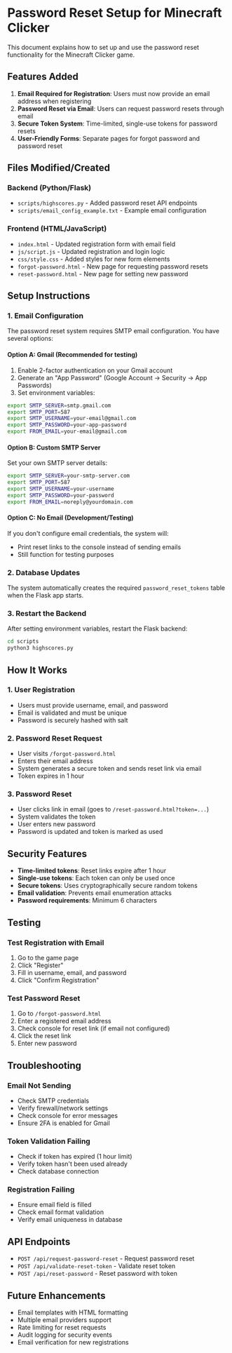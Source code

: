 # Password Reset Setup for Minecraft Clicker

This document explains how to set up and use the password reset functionality for the Minecraft Clicker game.

## Features Added

1. **Email Required for Registration**: Users must now provide an email address when registering
2. **Password Reset via Email**: Users can request password resets through email
3. **Secure Token System**: Time-limited, single-use tokens for password resets
4. **User-Friendly Forms**: Separate pages for forgot password and password reset

## Files Modified/Created

### Backend (Python/Flask)
- `scripts/highscores.py` - Added password reset API endpoints
- `scripts/email_config_example.txt` - Example email configuration

### Frontend (HTML/JavaScript)
- `index.html` - Updated registration form with email field
- `js/script.js` - Updated registration and login logic
- `css/style.css` - Added styles for new form elements
- `forgot-password.html` - New page for requesting password resets
- `reset-password.html` - New page for setting new password

## Setup Instructions

### 1. Email Configuration

The password reset system requires SMTP email configuration. You have several options:

#### Option A: Gmail (Recommended for testing)
1. Enable 2-factor authentication on your Gmail account
2. Generate an "App Password" (Google Account → Security → App Passwords)
3. Set environment variables:

```bash
export SMTP_SERVER=smtp.gmail.com
export SMTP_PORT=587
export SMTP_USERNAME=your-email@gmail.com
export SMTP_PASSWORD=your-app-password
export FROM_EMAIL=your-email@gmail.com
```

#### Option B: Custom SMTP Server
Set your own SMTP server details:

```bash
export SMTP_SERVER=your-smtp-server.com
export SMTP_PORT=587
export SMTP_USERNAME=your-username
export SMTP_PASSWORD=your-password
export FROM_EMAIL=noreply@yourdomain.com
```

#### Option C: No Email (Development/Testing)
If you don't configure email credentials, the system will:
- Print reset links to the console instead of sending emails
- Still function for testing purposes

### 2. Database Updates

The system automatically creates the required `password_reset_tokens` table when the Flask app starts.

### 3. Restart the Backend

After setting environment variables, restart the Flask backend:

```bash
cd scripts
python3 highscores.py
```

## How It Works

### 1. User Registration
- Users must provide username, email, and password
- Email is validated and must be unique
- Password is securely hashed with salt

### 2. Password Reset Request
- User visits `/forgot-password.html`
- Enters their email address
- System generates a secure token and sends reset link via email
- Token expires in 1 hour

### 3. Password Reset
- User clicks link in email (goes to `/reset-password.html?token=...`)
- System validates the token
- User enters new password
- Password is updated and token is marked as used

## Security Features

- **Time-limited tokens**: Reset links expire after 1 hour
- **Single-use tokens**: Each token can only be used once
- **Secure tokens**: Uses cryptographically secure random tokens
- **Email validation**: Prevents email enumeration attacks
- **Password requirements**: Minimum 6 characters

## Testing

### Test Registration with Email
1. Go to the game page
2. Click "Register"
3. Fill in username, email, and password
4. Click "Confirm Registration"

### Test Password Reset
1. Go to `/forgot-password.html`
2. Enter a registered email address
3. Check console for reset link (if email not configured)
4. Click the reset link
5. Enter new password

## Troubleshooting

### Email Not Sending
- Check SMTP credentials
- Verify firewall/network settings
- Check console for error messages
- Ensure 2FA is enabled for Gmail

### Token Validation Failing
- Check if token has expired (1 hour limit)
- Verify token hasn't been used already
- Check database connection

### Registration Failing
- Ensure email field is filled
- Check email format validation
- Verify email uniqueness in database

## API Endpoints

- `POST /api/request-password-reset` - Request password reset
- `POST /api/validate-reset-token` - Validate reset token
- `POST /api/reset-password` - Reset password with token

## Future Enhancements

- Email templates with HTML formatting
- Multiple email providers support
- Rate limiting for reset requests
- Audit logging for security events
- Email verification for new registrations 